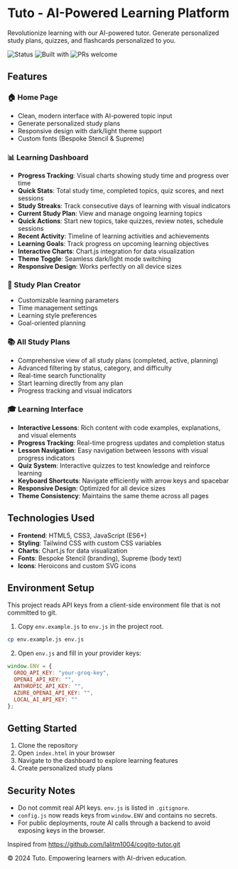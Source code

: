 # Tuto - AI-Powered Learning Platform

Revolutionize learning with our AI-powered tutor. Generate personalized study plans, quizzes, and flashcards personalized to you.

<!-- Badges -->
<p align="left">
  <img alt="Status" src="https://img.shields.io/badge/status-active-success" />
  <img alt="Built with" src="https://img.shields.io/badge/built%20with-HTML%2FCSS%2FJS-orange" />
  <img alt="PRs welcome" src="https://img.shields.io/badge/PRs-welcome-brightgreen" />
</p>

## Features

### 🏠 Home Page
- Clean, modern interface with AI-powered topic input
- Generate personalized study plans
- Responsive design with dark/light theme support
- Custom fonts (Bespoke Stencil & Supreme)

### 📊 Learning Dashboard
- **Progress Tracking**: Visual charts showing study time and progress over time
- **Quick Stats**: Total study time, completed topics, quiz scores, and next sessions
- **Study Streaks**: Track consecutive days of learning with visual indicators
- **Current Study Plan**: View and manage ongoing learning topics
- **Quick Actions**: Start new topics, take quizzes, review notes, schedule sessions
- **Recent Activity**: Timeline of learning activities and achievements
- **Learning Goals**: Track progress on upcoming learning objectives
- **Interactive Charts**: Chart.js integration for data visualization
- **Theme Toggle**: Seamless dark/light mode switching
- **Responsive Design**: Works perfectly on all device sizes

### 📝 Study Plan Creator
- Customizable learning parameters
- Time management settings
- Learning style preferences
- Goal-oriented planning

### 📚 All Study Plans
- Comprehensive view of all study plans (completed, active, planning)
- Advanced filtering by status, category, and difficulty
- Real-time search functionality
- Start learning directly from any plan
- Progress tracking and visual indicators

### 🎓 Learning Interface
- **Interactive Lessons**: Rich content with code examples, explanations, and visual elements
- **Progress Tracking**: Real-time progress updates and completion status
- **Lesson Navigation**: Easy navigation between lessons with visual progress indicators
- **Quiz System**: Interactive quizzes to test knowledge and reinforce learning
- **Keyboard Shortcuts**: Navigate efficiently with arrow keys and spacebar
- **Responsive Design**: Optimized for all device sizes
- **Theme Consistency**: Maintains the same theme across all pages

## Technologies Used

- **Frontend**: HTML5, CSS3, JavaScript (ES6+)
- **Styling**: Tailwind CSS with custom CSS variables
- **Charts**: Chart.js for data visualization
- **Fonts**: Bespoke Stencil (branding), Supreme (body text)
- **Icons**: Heroicons and custom SVG icons

## Environment Setup

This project reads API keys from a client-side environment file that is not committed to git.

1) Copy `env.example.js` to `env.js` in the project root.

```bash
cp env.example.js env.js
```

2) Open `env.js` and fill in your provider keys:

```js
window.ENV = {
  GROQ_API_KEY: "your-groq-key",
  OPENAI_API_KEY: "",
  ANTHROPIC_API_KEY: "",
  AZURE_OPENAI_API_KEY: "",
  LOCAL_AI_API_KEY: ""
};
```

## Getting Started

1. Clone the repository
2. Open `index.html` in your browser
3. Navigate to the dashboard to explore learning features
4. Create personalized study plans

## Security Notes

- Do not commit real API keys. `env.js` is listed in `.gitignore`.
- `config.js` now reads keys from `window.ENV` and contains no secrets.
- For public deployments, route AI calls through a backend to avoid exposing keys in the browser.

Inspired from https://github.com/lalitm1004/cogito-tutor.git

© 2024 Tuto. Empowering learners with AI-driven education.


